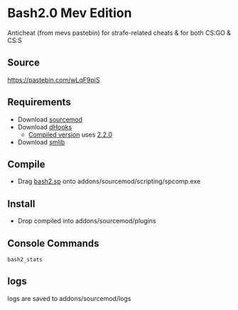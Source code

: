 # Bash2.0 Mev Edition
Anticheat (from mevs pastebin) for strafe-related cheats & for both CS:GO & CS:S

## Source
https://pastebin.com/wLqF9piS

## Requirements
* Download [sourcemod](https://www.sourcemod.net/downloads.php?branch=stable)
* Download [dHooks](https://forums.alliedmods.net/showthread.php?t=180114)
  * [Compiled version](https://github.com/isteinbrook/bash2/blob/master/bash2.smx) uses [2.2.0](http://users.alliedmods.net/~drifter/builds/dhooks/2.2/dhooks-2.2.0-hg126-linux.tar.gz)
* Download [smlib](https://github.com/splewis/smlib)

## Compile
* Drag [bash2.sp](https://github.com/isteinbrook/bash2/blob/master/bash2.sp) onto addons/sourcemod/scripting/spcomp.exe

## Install
* Drop compiled into addons/sourcemod/plugins

## Console Commands
```bash2_stats```

## logs
logs are saved to addons/sourcemod/logs
